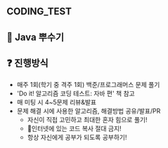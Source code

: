 ## CODING_TEST

## 🙌 Java 뿌수기

## ❓ 진행방식
- 매주 1회(학기 중 격주 1회) 백준/프로그래머스 문제 풀기   
- 'Do it! 알고리즘 코딩 테스트: 자바 편' 책 참고
- 매 미팅 시 4~5문제 리뷰&발표
- 문제 해결 시에 사용한 알고리즘, 해결방법 공유/발표/PR
  - 자신이 직접 고민하고 최대한 혼자 힘으로 풀기!
  - 🙅인터넷에 있는 코드 복사 절대 금지! 
  - 항상 자신에게 공부가 되도록 공부하기!
